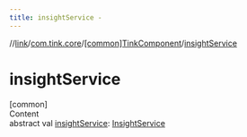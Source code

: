 ```yaml
---
title: insightService -
---
```

//[link](../../index.md)/[com.tink.core](../index.md)/[[common]TinkComponent](index.md)/[insightService](insight-service.md)



# insightService  
[common]  
Content  
abstract val [insightService](insight-service.md): [InsightService](../../com.tink.service.insight/[common]-insight-service/index.md)  



